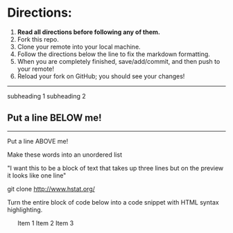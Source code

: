 # Directions:
1. **Read all directions before following any of them.**
2. Fork this repo.
2. Clone your remote into your local machine.
3. Follow the directions below the line to fix the markdown formatting.
4. When you are completely finished, save/add/commit, and then push to your remote!
5. Reload your fork on GitHub; you should see your changes!

---

subheading 1
subheading 2 

Put a line BELOW me!
------------------

------------------
Put a line ABOVE me!

Make
these
words
into
an
unordered
list

"I want this to be a block of text
that takes up three lines but on
the preview it looks like one line"





git clone http://www.hstat.org/


Turn the entire block of code below into a code snippet with HTML syntax highlighting.

<ol>
    </u>Item 1</u>
    </u>Item 2</u>
    </u>Item 3</u>
</ol>
